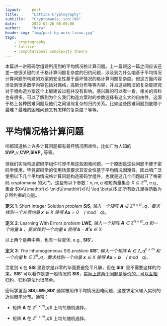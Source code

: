 ```yaml
---
layout:     post
title:      "Lattice Cryptography"
subtitle:   "Cryptomania, son!(m9"
date:       2022-07-26 00:00:00
author:     "kara"
header-img: "img/post-bg-unix-linux.jpg"
tags:
    - cryptography
    - lattice
    - computational complexity theory
---
```


本篇讲一讲密码学组建所用到的平均情况格计算问题。上一篇跟这一篇之间应该还差一些很关键的关于格计算问题复杂度的归约问题，涉及到为什么咱基于平均情况计算问题所构建的方案的安全性基于最坏情况的格计算问题复杂度。但这方面内容涉及到很多数学内容包括对偶格，高斯分布等等内容，并且这些晦涩的复杂度研究对于咱构造方案这个上层建设过程并没有影响。感兴趣的可以看一看，相关的资料也有很多，可以了解到为什么我们构造方案时的参数选择有这么大的自由性，这源于格上各种困难问题及他们之间错综复杂的归约关系。比如这些困难问题到底哪个最难？最难的困难问题又有怎样的复杂度？等等。

# 平均情况格计算问题

咱都知道格上许多计算问题都有最坏情况困难性，比如广为人知的 $\mathbf{SVP}\_{\gamma}$,$\mathbf{CVP}$,$\mathbf{SIVP}_{\gamma}$ 等等。

但我们实际构造密码学组件时却不用这些困难问题，一个原因是这些问题不便于密码学使用，毕竟密码学的使用场景要求其安全性基于平均情况困难性，因此咱广泛使用以下几个平均情况格计算问题构造密码学组件，也就是这几个问题敲开了格密码 cryptomania 的大门。这些有以下参数：$n,m,q$ 和短向量集合 $X\subseteq\mathbb{Z}^m$, e.g., 集合 $X=\{\mathbf{x} \mid\\|\mathbf{x}\\| \leq \beta\}$ 即所有欧几里得范数为 $\beta$ 所约束的向量。

**定义 1**: Short Integer Solution _problem $\mathbf{SIS}$, 输入一个矩阵 $\mathbf{A} \in \mathbb{Z}^{n\times m}\_{q}$，要求找到一个非零向量 $\mathbf{x}\in X$ 使得 $\mathbf{A x}=0 \quad(\bmod\enspace q)$_。

**定义 2**: Learning With Errors _problem_ $\mathbf{LWE}$, _输入一个矩阵 $\mathbf{A} \in \mathbb{Z}^{n\times m}\_{q}$ 和一个向量 $\mathbf{b}$ ，要求找到一个向量 $\mathbf{s}$ 使得 $\mathbf{b}-\mathbf{A}^{t}\mathbf{s}\in X$_

以上两个是典中典，也有一些变体, e.g., $\mathbf{SIS'}$。

**定义 3**: _The_ Inhomogeneous SIS _problem  $\mathbf{SIS'}$, 输入一个矩阵 $\mathbf{A} \in \mathbb{Z}\_{q}^{n\times m}$ 和一个向量 $\mathbf{b}\in \mathbb{Z}^{n}\_{q}$，要求找到一个向量 $\mathbf{x}\in X$ 使得 $\mathbf{A x}=\mathbf{b} \quad(\bmod\enspace q)$。_

注意到 $\mathbf{x}$ 在 $\mathbf{SIS}$ 里要求是非零的毕竟要避免平凡解，但在 $\mathbf{SIS'}$ 里不需要这样的约束。$\mathbf{SIS'}$ 可以看作是更一般情况的 $\mathbf{SIS}$，[实际上这两个问题是等价的，可以互相归约](https://crypto.stackexchange.com/questions/87097/the-equivalence-of-sis-and-isisinhomogeneous-sis)，归约算法也很简单。

密码学里面 $\mathbf{SIS}$,$\mathbf{LWE}$,$\mathbf{SIS'}$ 通常被用作平均情况困难问题，这要求定义输入实例的近似概率分布。通常：

* 矩阵 $\mathbf{A}$ 在 $\mathbb{Z}^{n\times m}\_{q}$$ 上均匀随机选择。

* 矩阵 $\mathbf{A}$ 在 $\mathbb{Z}^{n\times m}\_{q}$$ 上均匀随机选择。